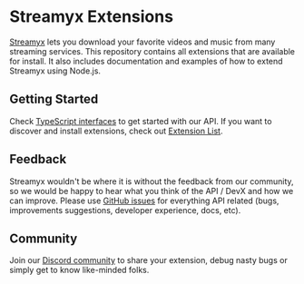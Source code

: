 # Streamyx Extensions

[Streamyx](https://streamyx.tv) lets you download your favorite videos and music from many streaming services. This repository contains all extensions that are available for install. It also includes documentation and examples of how to extend Streamyx using Node.js.

## Getting Started

Check [TypeScript interfaces](https://github.com/vitalygashkov/streamyx/tree/main/packages/api/types) to get started with our API. If you want to discover and install extensions, check out [Extension List](https://github.com/streamyx-labs/extensions/tree/main/extensions/).

## Feedback

Streamyx wouldn't be where it is without the feedback from our community, so we would be happy to hear what you think of the API / DevX and how we can improve. Please use [GitHub issues](https://github.com/streamyx-labs/extensions/issues/new) for everything API related (bugs, improvements suggestions, developer experience, docs, etc).

## Community

Join our [Discord community](https://discord.gg/fHMgAgc7gU) to share your extension, debug nasty bugs or simply get to know like-minded folks.
